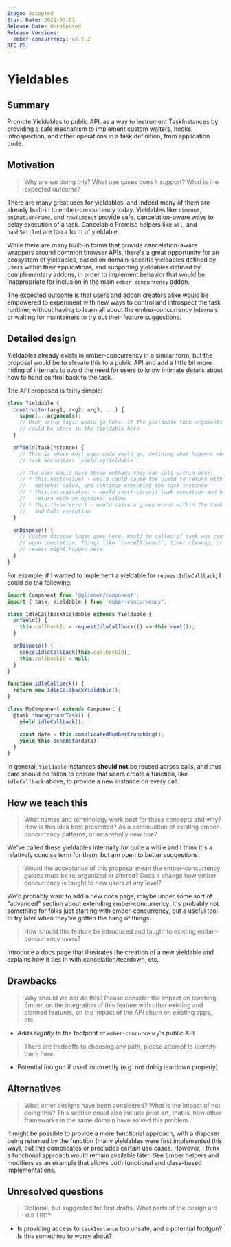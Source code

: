 ```yaml
---
Stage: Accepted
Start Date: 2021-03-07
Release Date: Unreleased
Release Versions:
  ember-concurrency: vX.Y.Z
RFC PR: 
---
```


<!--- 
Directions for above: 

Stage: Leave as is
Start Date: Fill in with today's date, YYYY-MM-DD
Release Date: Leave as is
Release Versions: Leave as is
RFC PR: Fill this in with the URL for the Proposal RFC PR
-->

# Yieldables

## Summary

Promote Yieldables to public API, as a way to instrument TaskInstances by
providing a safe mechanism to implement custom waiters, hooks, introspection,
and other operations in a task definition, from application code.

## Motivation

> Why are we doing this? What use cases does it support? What is the expected
> outcome?

There are many great uses for yieldables, and indeed many of them are already
built-in to ember-concurrency today. Yieldables like `timeout`, `animationFrame`,
and `rawTimeout` provide safe, cancelation-aware ways to delay execution of a
task. Cancelable Promise helpers like `all`, and `hashSettled` are too a form of
yieldable.

While there are many built-in forms that provide cancelation-aware wrappers around
common browser APIs, there's a great opportunity for an ecosystem of yieldables,
based on domain-specific yieldables defined by users within their applications,
and supporting yieldables defined by complementary addons, in order to implement
behavior that would be inappropriate for inclusion in the main `ember-concurrency`
addon.

The expected outcome is that users and addon creators alike would be empowered
to experiment with new ways to control and introspect the task runtime, without
having to learn all about the ember-concurrency internals or waiting for
maintainers to try out their feature suggestions.

## Detailed design

Yieldables already exists in ember-concurrency in a similar form, but the
proposal would be to elevate this to a public API and add a little bit more
hiding of internals to avoid the need for users to know intimate details about
how to hand control back to the task.

The API proposed is fairly simple:

```javascript
class Yieldable {
  constructor(arg1, arg2, arg3, ...) {
    super(...arguments);
    // User setup logic would go here. If the yieldable took arguments, they
    // could be store in the Yieldable here
  }

  onYield(taskInstance) {
    // This is where most user code would go, defining what happens when the
    // task encounters `yield myYieldable`.

    // The user would have three methods they can call within here:
    // * this.next(value) - would could cause the yield to return with an
    //   optional value, and continue executing the task instance
    // * this.return(value) - would short-cirsuit task execution and have it
    //   return with an optional value.
    // * this.throw(error) - would raise a given error within the task instance
    //   and halt execution
  }

  onDispose() {
    // Custom dispose logic goes here. Would be called if task was canceled or
    // upon completion. Things like `cancelTimeout`, timer cleanup, or property
    // resets might happen here.
  }
}
```

For example, if I wanted to implement a yieldable for `requestIdleCallback`, I
could do the following:

```javascript
import Component from '@glimmer/component';
import { task, Yieldable } from 'ember-concurrency';

class IdleCallbackYieldable extends Yieldable {
  onYield() {
    this.callbackId = requestIdleCallback(() => this.next());
  }

  onDispose() {
    cancelIdleCallback(this.callbackId);
    this.callbackId = null;
  }
}

function idleCallback() {
  return new IdleCallbackYieldable();
}

class MyComponent extends Component {
  @task *backgroundTask() {
    yield idleCallback();

    const data = this.complicatedNumberCrunching();
    yield this.sendData(data);
  }
}
```

In general, `Yieldable` instances **should not** be reused across calls, and
thus care should be taken to ensure that users create a function, like `idleCallback`
above, to provide a new instance on every call.

## How we teach this

> What names and terminology work best for these concepts and why? How is this
> idea best presented? As a continuation of existing ember-concurrency patterns,
> or as a wholly new one?

We've called these yieldables internally for quite a while and I think it's a
relatively concise term for them, but am open to better suggestions.

> Would the acceptance of this proposal mean the ember-concurrency guides must be
> re-organized or altered? Does it change how ember-concurrency is taught to new
> users at any level?

We'd probably want to add a new docs page, maybe under some sort of "advanced"
section about extending ember-concurrency. It's probably not something for folks
just starting with ember-concurrency, but a useful tool to try later when they've
gotten the hang of things.

> How should this feature be introduced and taught to existing ember-concurrency
> users?

Introduce a docs page that illustrates the creation of a new yieldable and
explains how it ties in with cancelation/teardown, etc.

## Drawbacks

> Why should we *not* do this? Please consider the impact on teaching Ember,
> on the integration of this feature with other existing and planned features,
> on the impact of the API churn on existing apps, etc.

* Adds _slightly_ to the footprint of `ember-concurrency`'s public API

> There are tradeoffs to choosing any path, please attempt to identify them here.

* Potential footgun if used incorrectly (e.g. not doing teardown properly)

## Alternatives

> What other designs have been considered? What is the impact of not doing this?
> This section could also include prior art, that is, how other frameworks in the
> same domain have solved this problem.

It might be possible to provide a more functional approach, with a disposer being
returned by the function (many yieldables were first implemented this way), but
this complicates or precludes certain use cases. However, I think a functional
approach would remain available later. See Ember helpers and modifiers as an
example that allows both functional and class-based implementations.

## Unresolved questions

> Optional, but suggested for first drafts. What parts of the design are still
> TBD?

* Is providing access to `taskInstance` too unsafe, and a potential footgun? Is
  this something to worry about?
